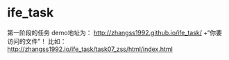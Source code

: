 ﻿# ife_task
第一阶段的任务
demo地址为：
http://zhangss1992.github.io/ife_task/ +“你要访问的文件”！
比如：http://zhangss1992.io/ife_task/task07_zss/html/index.html
